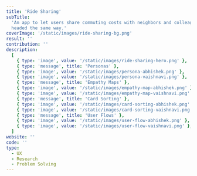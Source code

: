 ```yaml
---
title: 'Ride Sharing'
subTitle:
  'An app to let users share commuting costs with neighbors and colleagues
  headed the same way.'
coverImage: '/static/images/ride-sharing-bg.png'
result: ''
contribution: ''
description:
  [
    { type: 'image', value: '/static/images/ride-sharing-hero.png' },
    { type: 'message', title: 'Personas' },
    { type: 'image', value: '/static/images/persona-abhishek.png' },
    { type: 'image', value: '/static/images/persona-vaishnavi.png' },
    { type: 'message', title: 'Empathy Maps' },
    { type: 'image', value: '/static/images/empathy-map-abhishek.png' },
    { type: 'image', value: '/static/images/empathy-map-vaishnavi.png' },
    { type: 'message', title: 'Card Sorting' },
    { type: 'image', value: '/static/images/card-sorting-abhishek.png' },
    { type: 'image', value: '/static/images/card-sorting-vaishnavi.png' },
    { type: 'message', title: 'User Flows' },
    { type: 'image', value: '/static/images/user-flow-abhishek.png' },
    { type: 'image', value: '/static/images/user-flow-vaishnavi.png' },
  ]
website: ''
code: ''
type:
  - UX
  - Research
  - Problem Solving
---
```

